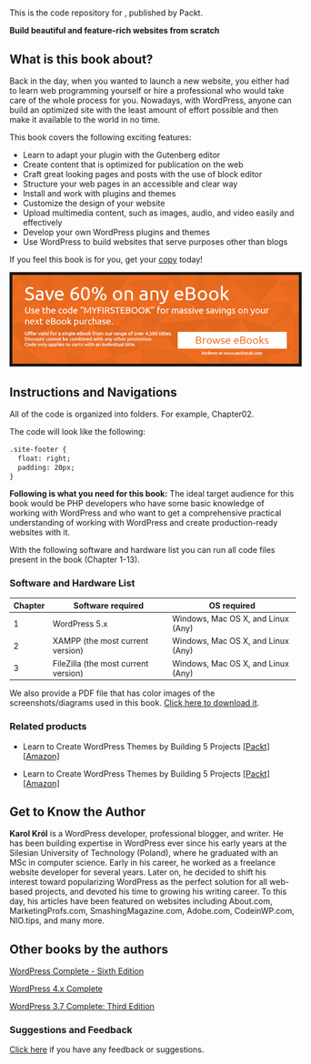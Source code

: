 # 

<a href="https://www.packtpub.com/web-development/wordpress-5-complete-seventh-edition?utm_source=github&utm_medium=repository&utm_campaign="><img src="https://d255esdrn735hr.cloudfront.net/sites/default/files/imagecache/ppv4_main_book_cover/B11788.png" alt="" height="256px" align="right"></a>

This is the code repository for [](https://www.packtpub.com/web-development/wordpress-5-complete-seventh-edition?utm_source=github&utm_medium=repository&utm_campaign=), published by Packt.

**Build beautiful and feature-rich websites from scratch**

## What is this book about?
Back in the day, when you wanted to launch a new website, you either had to learn web programming yourself or hire a professional who would take care of the whole process for you. Nowadays, with WordPress, anyone can build an optimized site with the least amount of effort possible and then make it available to the world in no time.

This book covers the following exciting features:
* Learn to adapt your plugin with the Gutenberg editor
* Create content that is optimized for publication on the web
* Craft great looking pages and posts with the use of block editor
* Structure your web pages in an accessible and clear way
* Install and work with plugins and themes
* Customize the design of your website
* Upload multimedia content, such as images, audio, and video easily and effectively
* Develop your own WordPress plugins and themes
* Use WordPress to build websites that serve purposes other than blogs

If you feel this book is for you, get your [copy](https://www.amazon.com/dp/1-789-53201-9) today!

<a href="https://www.packtpub.com/?utm_source=github&utm_medium=banner&utm_campaign=GitHubBanner"><img src="https://raw.githubusercontent.com/PacktPublishing/GitHub/master/GitHub.png" 
alt="https://www.packtpub.com/" border="5" /></a>

## Instructions and Navigations
All of the code is organized into folders. For example, Chapter02.

The code will look like the following:
```
.site-footer {
  float: right;
  padding: 20px;
}
```

**Following is what you need for this book:**
The ideal target audience for this book would be PHP developers who have some basic knowledge of working with WordPress and who want to get a comprehensive practical understanding of working with WordPress and create production-ready websites with it.

With the following software and hardware list you can run all code files present in the book (Chapter 1-13).
### Software and Hardware List
| Chapter | Software required | OS required |
| -------- | ------------------------------------ | ----------------------------------- |
| 1 | WordPress 5.x | Windows, Mac OS X, and Linux (Any) |
| 2 | XAMPP (the most current version) | Windows, Mac OS X, and Linux (Any) |
| 3 | FileZilla (the most current version) | Windows, Mac OS X, and Linux (Any) |

We also provide a PDF file that has color images of the screenshots/diagrams used in this book. [Click here to download it](http://www.packtpub.com/sites/default/files/downloads/9781789532012_ColorImages.pdf).

### Related products
* Learn to Create WordPress Themes by Building 5 Projects [[Packt]](https://www.packtpub.com/web-development/learn-create-wordpress-themes-building-5-projects?utm_source=github&utm_medium=repository&utm_campaign=9781787286641 ) [[Amazon]](https://www.amazon.com/dp/1-787-28664-9)

* Learn to Create WordPress Themes by Building 5 Projects [[Packt]](https://www.packtpub.com/web-development/learn-create-wordpress-themes-building-5-projects?utm_source=github&utm_medium=repository&utm_campaign=9781787286641 ) [[Amazon]](https://www.amazon.com/dp/1-849-51768-1)


## Get to Know the Author
**Karol Król**
is a WordPress developer, professional blogger, and writer. He has been building expertise in WordPress ever since his early years at the Silesian University of Technology (Poland), where he graduated with an MSc in computer science. Early in his career, he worked as a freelance website developer for several years. Later on, he decided to shift his interest toward popularizing WordPress as the perfect solution for all web-based projects, and devoted his time to growing his writing career. To this day, his articles have been featured on websites including About.com, MarketingProfs.com, SmashingMagazine.com, Adobe.com, CodeinWP.com, NIO.tips, and many more.



## Other books by the authors
[WordPress Complete - Sixth Edition](https://www.packtpub.com/application-development/wordpress-complete-sixth-edition?utm_source=github&utm_medium=repository&utm_campaign=9781787285705)

[WordPress 4.x Complete](https://www.packtpub.com/web-development/wordpress-4x-complete?utm_source=github&utm_medium=repository&utm_campaign=9781784390907)

[WordPress 3.7 Complete: Third Edition](https://www.packtpub.com/web-development/wordpress-37-complete-third-edition?utm_source=github&utm_medium=repository&utm_campaign=9781782162407)


### Suggestions and Feedback
[Click here](https://docs.google.com/forms/d/e/1FAIpQLSdy7dATC6QmEL81FIUuymZ0Wy9vH1jHkvpY57OiMeKGqib_Ow/viewform) if you have any feedback or suggestions.


